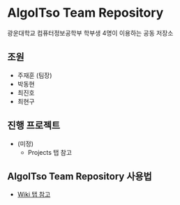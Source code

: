 # AlgoITso Team Repository
광운대학교 컴퓨터정보공학부 학부생 4명이 이용하는 공동 저장소  

## 조원
- 주재훈 (팀장)
- 박동현
- 최진호
- 최현구
  
## 진행 프로젝트
- (미정)
  - Projects 탭 참고
  
## AlgoITso Team Repository 사용법
- [Wiki 탭 참고]()
